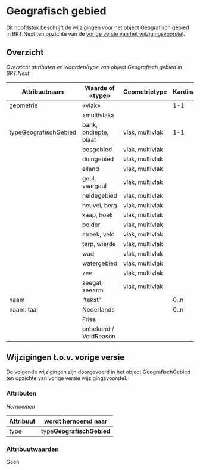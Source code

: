 Geografisch gebied
==================

Dit hoofdstuk beschrijft de wijzigingen voor het object Geografisch gebied in
BRT.Next ten opzichte van de [vorige versie van het
wijzigingsvoorstel](https://geonovum.github.io/brt-next-cv/#geografisch-gebied).

Overzicht
---------

*Overzicht attributen en waarden/type van object Geografisch gebied in BRT.Next*

| Attribuutnaam         | Waarde of «type»      | Geometrietype   | Kardinaliteit |
|-----------------------|-----------------------|-----------------|---------------|
| geometrie             | «vlak»                |                 | 1-1           |
|                       | «multivlak»           |                 |               |
| typeGeografischGebied | bank, ondiepte, plaat | vlak, multivlak | 1-1           |
|                       | bosgebied             | vlak, multivlak |               |
|                       | duingebied            | vlak, multivlak |               |
|                       | eiland                | vlak, multivlak |               |
|                       | geul, vaargeul        | vlak, multivlak |               |
|                       | heidegebied           | vlak, multivlak |               |
|                       | heuvel, berg          | vlak, multivlak |               |
|                       | kaap, hoek            | vlak, multivlak |               |
|                       | polder                | vlak, multivlak |               |
|                       | streek, veld          | vlak, multivlak |               |
|                       | terp, wierde          | vlak, multivlak |               |
|                       | wad                   | vlak, multivlak |               |
|                       | watergebied           | vlak, multivlak |               |
|                       | zee                   | vlak, multivlak |               |
|                       | zeegat, zeearm        | vlak, multivlak |               |
| naam                  | “tekst”               |                 | 0..n          |
| naam: taal            | Nederlands            |                 | 0..n          |
|                       | Fries                 |                 |               |
|                       | onbekend / VoidReason |                 |               |

Wijzigingen t.o.v. vorige versie
--------------------------------

De volgende wijzigingen zijn doorgevoerd in het object GeografischGebied ten
opzichte van vorige versie wijzigingsvoorstel.

### Attributen

*Hernoemen*

| Attribuut | wordt hernoemd naar       |
|-----------|---------------------------|
| type      | type**GeografischGebied** |

### Attribuutwaarden

Geen

